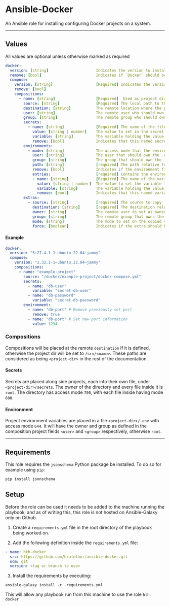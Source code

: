 # Ansible-Docker
An Ansible role for installing configuring Docker projects on a system.

---

## Values

All values are optional unless otherwise marked as required

```yaml
docker:
  version: [string]                     Indicates the version to install. If empty, latest will be used. Can be set to 'latest' for the latest version.
  remove: [bool]                        Indicates if `Docker` should be remove from the system. Default false.
  compose:
    version: [string]                   [Required] Indicates the version of `Docker Compose` to install. Can be set to 'latest' for the latest version.
    remove: [bool]
    compositions:
      - name: [string]                  [Required]	Used as project directory name if `destination` is not found.
        source: [string]                [Required] The local path to the `Docker Compose` project.
        destination: [string]           The remote location where the project directory should be.
        user: [string]                  The remote user who should own the project directory, else `root`.
        group: [string]                 The remote group who should own the project directory, else `root`.
        secrets:
          - name: [string]              [Required] The name of the file containing the secret at `<project-dir>/secrets/name`.
            value: [string | number]    The value to set in the secret file. Mutually exlusive with `variable`.
            variable: [string]          The variable holding the value to set in the secret file. Mutually exlusive with `value`.
            remove: [bool]              Indicates that this named secret should be removed.
        environments:
          - mode: [string]              The access mode that the environment file will be given. Defaults to '0644'
            user: [string]              The user that should own the .env file. If not set defaults to the composition user. If they are not set, defaults to root.
            group: [string]             The group that should own the .env file. If not set defaults to the composition group. If they are not set, defaults to root.
            path: [string]              [required] The path relative to the source directory where the .env file should be created.
            remove: [bool]              Indicates if the environment file at the given path should be removed. If true, no file will be created. Defaults to false.
            entries:                    [required] Contains the environment variable entries to place in the .env file.
            - name: [string]            [Required] The name of the variable.
              value: [string | number]  The value to set the variable to. Mutually exlusive with `variable`.
              variable: [string]        The variable holding the value to set the env variable to. Mutually exlusive with `value`.
              remove: [bool]            Indicates that this named variable should be removed.
        extras:
          - source: [string]            [required] The source to copy
            destination: [string]       [required] The destination relative to [composition.destination] to copy to
            owner: [string]             The remote user to set as owner of the copied values. Defaults to `root`
            group: [string]             The remote group that owns the copied values. Defaults to `root`
            mode: [string]              The mode to set on the copied values. Defaults to `0755`
            force: [boolean]            Indicates if the extra should be forcefully copied. Defaults to false.
```

#### Example

```yaml
docker:
  version: "5:27.4.1-1~ubuntu.22.04~jammy"
  compose:
    version: "2.32.1-1~ubuntu.22.04~jammy"
    compositions:
      - name: "example-project"
        source: "/docker/example-project/docker-compose.yml"
        secrets:
          - name: "db-user"
            variable: "secret-db-user"
          - name: "db-password"
            variable: "secret-db-password"
        environment:
          - name: "db-port" # Remove previously set port
            remove: true
          - name: "db-port" # Set new port information
            value: 1234
```

### Compositions

Compositions will be placed at the remote `destination` if it is defined, otherwise the project dir will be set to `/srv/<name>`. These paths are considered as being `<project-dir>` in the rest of the documentation.

#### Secrets

Secrets are placed along side projects, each into their own file, under `<project-dir>/secrets`. The owner of the directory and every file inside it is `root`. The directory has access mode `700`, with each file inside having mode `600`.

#### Environment

Project environment variables are placed in a file `<project-dir>/.env` with access mode `644`. It will have the owner and group as defined in the composition project fields `<user>` and `<group>` respectively, otherwise `root`.

---

## Requirements

This role requires the `jsonschema` Python package be installed. To do so for example using `pip`:

```shell
pip install jsonschema
```

## Setup

Before the role can be used it needs to be added to the machine running the playbook, and as of writing this, this role is not hosted on Ansible-Galaxy only on Github.

1. Create a `requirements.yml` file in the root directory of the playbook being worked on.

2. Add the following definition inside the `requirements.yml` file:

```yml
- name: hth-docker
  src: https://github.com/hrafnthor/ansible-docker.git
  scm: git
  version: <tag or branch to use>
```

3. Install the requirements by executing:

```shell
ansible-galaxy install -r .requirements.yml
```

This will allow any playbook run from this machine to use the role `hth-docker`
